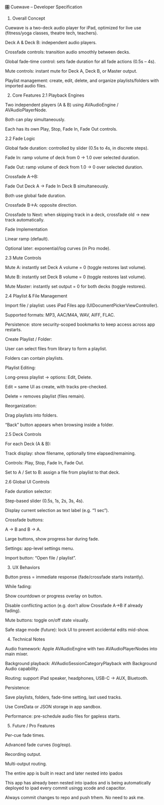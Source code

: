 🎛 Cuewave – Developer Specification
1. Overall Concept

Cuewave is a two-deck audio player for iPad, optimized for live use (fitness/yoga classes, theatre tech, teachers).

Deck A & Deck B: independent audio players.

Crossfade controls: transition audio smoothly between decks.

Global fade-time control: sets fade duration for all fade actions (0.5s – 4s).

Mute controls: instant mute for Deck A, Deck B, or Master output.

Playlist management: create, edit, delete, and organize playlists/folders with imported audio files.

2. Core Features
2.1 Playback Engines

Two independent players (A & B) using AVAudioEngine / AVAudioPlayerNode.

Both can play simultaneously.

Each has its own Play, Stop, Fade In, Fade Out controls.

2.2 Fade Logic

Global fade duration: controlled by slider (0.5s to 4s, in discrete steps).

Fade In: ramp volume of deck from 0 → 1.0 over selected duration.

Fade Out: ramp volume of deck from 1.0 → 0 over selected duration.

Crossfade A→B:

Fade Out Deck A → Fade In Deck B simultaneously.

Both use global fade duration.

Crossfade B→A: opposite direction.

Crossfade to Next: when skipping track in a deck, crossfade old → new track automatically.

Fade Implementation

Linear ramp (default).

Optional later: exponential/log curves (in Pro mode).

2.3 Mute Controls

Mute A: instantly set Deck A volume = 0 (toggle restores last volume).

Mute B: instantly set Deck B volume = 0 (toggle restores last volume).

Mute Master: instantly set output = 0 for both decks (toggle restores).

2.4 Playlist & File Management

Import file / playlist: uses iPad Files app (UIDocumentPickerViewController).

Supported formats: MP3, AAC/M4A, WAV, AIFF, FLAC.

Persistence: store security-scoped bookmarks to keep access across app restarts.

Create Playlist / Folder:

User can select files from library to form a playlist.

Folders can contain playlists.

Playlist Editing:

Long-press playlist → options: Edit, Delete.

Edit = same UI as create, with tracks pre-checked.

Delete = removes playlist (files remain).

Reorganization:

Drag playlists into folders.

“Back” button appears when browsing inside a folder.

2.5 Deck Controls

For each Deck (A & B):

Track display: show filename, optionally time elapsed/remaining.

Controls: Play, Stop, Fade In, Fade Out.

Set to A / Set to B: assign a file from playlist to that deck.

2.6 Global UI Controls

Fade duration selector:

Step-based slider (0.5s, 1s, 2s, 3s, 4s).

Display current selection as text label (e.g. “1 sec”).

Crossfade buttons:

A → B and B → A.

Large buttons, show progress bar during fade.

Settings: app-level settings menu.

Import button: “Open file / playlist”.

3. UX Behaviors

Button press = immediate response (fade/crossfade starts instantly).

While fading:

Show countdown or progress overlay on button.

Disable conflicting action (e.g. don’t allow Crossfade A→B if already fading).

Mute buttons: toggle on/off state visually.

Safe stage mode (future): lock UI to prevent accidental edits mid-show.

4. Technical Notes

Audio framework: Apple AVAudioEngine with two AVAudioPlayerNodes into main mixer.

Background playback: AVAudioSessionCategoryPlayback with Background Audio capability.

Routing: support iPad speaker, headphones, USB-C → AUX, Bluetooth.

Persistence:

Save playlists, folders, fade-time setting, last used tracks.

Use CoreData or JSON storage in app sandbox.

Performance: pre-schedule audio files for gapless starts.

5. Future / Pro Features

Per-cue fade times.

Advanced fade curves (log/exp).

Recording output.

Multi-output routing.

The entire app is built in react and later nested into ipados





This app has already been nested into ipados and is being automatically deployed to ipad every commit usingg xcode and capacitor.

Always commit changes to repo and push trhem. No need to ask me.